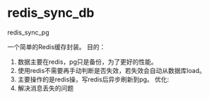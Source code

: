 # redis_sync_db
redis_sync_pg

一个简单的Redis缓存封装。
目的：
  1. 数据主要在redis，pg只是备份，为了更好的性能。
  2. 使用redis不需要再手动判断是否失效，若失效会自动从数据库load。
  3. 主要操作的是redis操，写redis后异步刷新到pg。
优化:
  1. 解决消息丢失的问题

